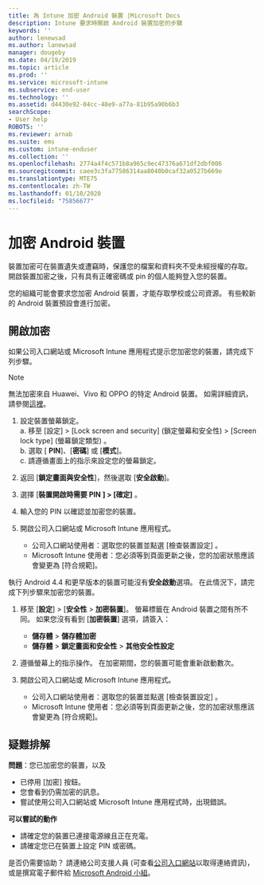 ```yaml
---
title: 為 Intune 加密 Android 裝置 |Microsoft Docs
description: Intune 要求時開啟 Android 裝置加密的步驟
keywords: ''
author: lenewsad
ms.author: lanewsad
manager: dougeby
ms.date: 04/19/2019
ms.topic: article
ms.prod: ''
ms.service: microsoft-intune
ms.subservice: end-user
ms.technology: ''
ms.assetid: d4430e92-04cc-48e9-a77a-81b95a90b6b3
searchScope:
- User help
ROBOTS: ''
ms.reviewer: arnab
ms.suite: ems
ms.custom: intune-enduser
ms.collection: ''
ms.openlocfilehash: 2774a4f4c571b8a965c9ec47376a671df2dbf006
ms.sourcegitcommit: caee3c3fa77586314aa8040b0caf32a0527b669e
ms.translationtype: MTE75
ms.contentlocale: zh-TW
ms.lasthandoff: 01/10/2020
ms.locfileid: "75856677"
---
```

# <a name="encrypting-your-android-device"></a>加密 Android 裝置

裝置加密可在裝置遺失或遭竊時，保護您的檔案和資料夾不受未經授權的存取。 開啟裝置加密之後，只有具有正確密碼或 pin 的個人能夠登入您的裝置。 

您的組織可能會要求您加密 Android 裝置，才能存取學校或公司資源。 有些較新的 Android 裝置預設會進行加密。  

## <a name="turn-on-encryption"></a>開啟加密

如果公司入口網站或 Microsoft Intune 應用程式提示您加密您的裝置，請完成下列步驟。 

> [!Note]
> 無法加密來自 Huawei、Vivo 和 OPPO 的特定 Android 裝置。 如需詳細資訊，請參閱[這裡](your-device-appears-encrypted-but-cp-says-otherwise-android.md)。  

1. 設定裝置螢幕鎖定。  
    a. 移至 [設定]   > [Lock screen and security] \(鎖定螢幕和安全性)   > [Screen lock type] \(螢幕鎖定類型\)  。  
    b. 選取 [ **PIN**]、[**密碼**] 或 [**模式**]。  
    c. 請遵循畫面上的指示來設定您的螢幕鎖定。  

2. 返回 [**鎖定畫面與安全性**]，然後選取 [**安全啟動**]。
3. 選擇 [**裝置開啟時需要 PIN** **] > [確定]** 。
4. 輸入您的 PIN 以確認並加密您的裝置。
5. 開啟公司入口網站或 Microsoft Intune 應用程式。
    * 公司入口網站使用者：選取您的裝置並點選 [檢查裝置設定]  。 
    * Microsoft Intune 使用者：您必須等到頁面更新之後，您的加密狀態應該會變更為 [符合規範]。  

執行 Android 4.4 和更早版本的裝置可能沒有**安全啟動**選項。 在此情況下，請完成下列步驟來加密您的裝置。

1. 移至 [**設定**] > [**安全性** > **加密裝置**]。 螢幕標籤在 Android 裝置之間有所不同。 如果您沒有看到 [**加密裝置**] 選項，請簽入：
    * **儲存體** > **儲存體加密**
    * **儲存體** > **鎖定畫面和安全性** > **其他安全性設定** 

2. 遵循螢幕上的指示操作。 在加密期間，您的裝置可能會重新啟動數次。
3. 開啟公司入口網站或 Microsoft Intune 應用程式。
    * 公司入口網站使用者：選取您的裝置並點選 [檢查裝置設定]  。  
    * Microsoft Intune 使用者：您必須等到頁面更新之後，您的加密狀態應該會變更為 [符合規範]。

## <a name="troubleshoot"></a>疑難排解  
**問題**：您已加密您的裝置，以及

- 已停用 [加密] 按鈕。
- 您會看到仍需加密的訊息。
- 嘗試使用公司入口網站或 Microsoft Intune 應用程式時，出現錯誤。

**可以嘗試的動作**

- 請確定您的裝置已連接電源線且正在充電。  
- 請確定您已在裝置上設定 PIN 或密碼。  

是否仍需要協助？ 請連絡公司支援人員 (可查看[公司入口網站](https://go.microsoft.com/fwlink/?linkid=2010980)以取得連絡資訊)，或是撰寫電子郵件給 <a href="mailto:wintunedroidfbk@microsoft.com?subject=I'm having trouble with encryption on my Android device&body=Describe the issue you're experiencing here.">Microsoft Android 小組</a>。  
